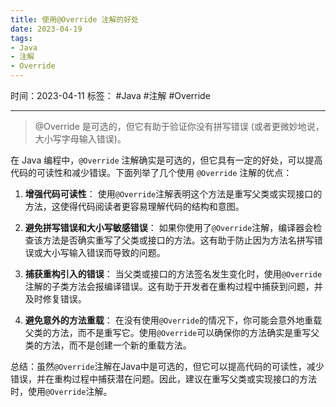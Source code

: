 ```yaml
---
title: 使用@Override 注解的好处
date: 2023-04-19
tags: 
- Java  
- 注解  
- Override
---
```


时间：2023-04-11
标签： #Java  #注解  #Override

---

>
>@Override 是可选的，但它有助于验证你没有拼写错误 (或者更微妙地说，大小写字母输入错误)。
>

在 Java 编程中，`@Override` 注解确实是可选的，但它具有一定的好处，可以提高代码的可读性和减少错误。下面列举了几个使用 `@Override` 注解的优点：

1.  **增强代码可读性**：
   使用`@Override`注解表明这个方法是重写父类或实现接口的方法，这使得代码阅读者更容易理解代码的结构和意图。

2.  **避免拼写错误和大小写敏感错误**：
   如果你使用了`@Override`注解，编译器会检查该方法是否确实重写了父类或接口的方法。这有助于防止因为方法名拼写错误或大小写输入错误而导致的问题。

3.  **捕获重构引入的错误**：
   当父类或接口的方法签名发生变化时，使用`@Override`注解的子类方法会报编译错误。这有助于开发者在重构过程中捕获到问题，并及时修复错误。

4.  **避免意外的方法重载**：
   在没有使用`@Override`的情况下，你可能会意外地重载父类的方法，而不是重写它。使用`@Override`可以确保你的方法确实是重写父类的方法，而不是创建一个新的重载方法。

总结：虽然`@Override`注解在Java中是可选的，但它可以提高代码的可读性，减少错误，并在重构过程中捕获潜在问题。因此，建议在重写父类或实现接口的方法时，使用`@Override`注解。